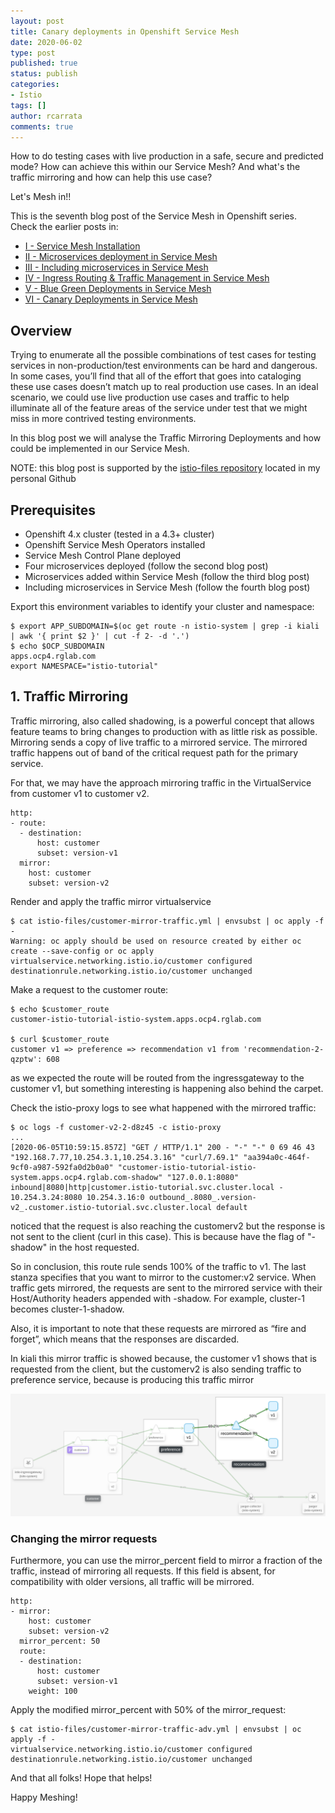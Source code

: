 ```yaml
---
layout: post
title: Canary deployments in Openshift Service Mesh
date: 2020-06-02
type: post
published: true
status: publish
categories:
- Istio
tags: []
author: rcarrata
comments: true
---
```


How to do testing cases with live production in a safe, secure and predicted mode? How can achieve
this within our Service Mesh? And what's the traffic mirroring and how can help this use case?

Let's Mesh in!!

This is the seventh blog post of the Service Mesh in Openshift series. Check the earlier posts in:

* [I - Service Mesh Installation](https://rcarrata.com/istio/service-mesh-installation/)
* [II - Microservices deployment in Service Mesh](https://rcarrata.com/istio/microservices-deployment-in-service-mesh/)
* [III - Including microservices in Service Mesh](https://rcarrata.com/istio/adding-microservices-within-mesh/)
* [IV - Ingress Routing & Traffic Management in Service Mesh](https://rcarrata.com/istio/ingress-routing-service-mesh/)
* [V - Blue Green Deployments in Service Mesh](https://rcarrata.com/istio/blue-green-in-service-mesh/)
* [VI - Canary Deployments in Service Mesh](https://rcarrata.com/istio/canary-in-service-mesh/)

## Overview

Trying to enumerate all the possible combinations of test cases for testing services in non-production/test environments can be hard and dangerous.
In some cases, you’ll find that all of the effort that goes into cataloging these use cases doesn’t match up to real production use cases.
In an ideal scenario, we could use live production use cases and traffic to help illuminate all of the feature areas of the service under test that we might miss in more contrived testing environments.

In this blog post we will analyse the Traffic Mirroring Deployments and how could be implemented in our Service Mesh.

NOTE: this blog post is supported by the [istio-files repository](https://github.com/rcarrata/istio-files) located in my personal Github

## Prerequisites

* Openshift 4.x cluster (tested in a 4.3+ cluster)
* Openshift Service Mesh Operators installed
* Service Mesh Control Plane deployed
* Four microservices deployed (follow the second blog post)
* Microservices added within Service Mesh (follow the third blog post)
* Including microservices in Service Mesh (follow the fourth blog post)

Export this environment variables to identify your cluster and namespace:

```
$ export APP_SUBDOMAIN=$(oc get route -n istio-system | grep -i kiali | awk '{ print $2 }' | cut -f 2- -d '.')
$ echo $OCP_SUBDOMAIN
apps.ocp4.rglab.com
export NAMESPACE="istio-tutorial"
```

## 1. Traffic Mirroring

Traffic mirroring, also called shadowing, is a powerful concept that allows feature teams to bring changes to production with as little risk as possible. Mirroring sends a copy of live traffic to a mirrored service. The mirrored traffic happens out of band of the critical request path for the primary service.

For that, we may have the approach mirroring traffic in the VirtualService from customer v1 to customer v2.

```
http:
- route:
  - destination:
      host: customer
      subset: version-v1
  mirror:
    host: customer
    subset: version-v2
```

Render and apply the traffic mirror virtualservice

```
$ cat istio-files/customer-mirror-traffic.yml | envsubst | oc apply -f -
Warning: oc apply should be used on resource created by either oc create --save-config or oc apply
virtualservice.networking.istio.io/customer configured
destinationrule.networking.istio.io/customer unchanged
```

Make a request to the customer route:

```
$ echo $customer_route
customer-istio-tutorial-istio-system.apps.ocp4.rglab.com

$ curl $customer_route
customer v1 => preference => recommendation v1 from 'recommendation-2-qzptw': 608
```

as we expected the route will be routed from the ingressgateway to the customer v1, but something interesting is happening also behind the carpet.

Check the istio-proxy logs to see what happened with the mirrored traffic:

```
$ oc logs -f customer-v2-2-d8z45 -c istio-proxy
...
[2020-06-05T10:59:15.857Z] "GET / HTTP/1.1" 200 - "-" "-" 0 69 46 43 "192.168.7.77,10.254.3.1,10.254.3.16" "curl/7.69.1" "aa394a0c-464f-9cf0-a987-592fa0d2b0a0" "customer-istio-tutorial-istio-system.apps.ocp4.rglab.com-shadow" "127.0.0.1:8080" inbound|8080|http|customer.istio-tutorial.svc.cluster.local - 10.254.3.24:8080 10.254.3.16:0 outbound_.8080_.version-v2_.customer.istio-tutorial.svc.cluster.local default
```

noticed that the request is also reaching the customerv2 but the response is not sent to the client (curl in this case). This is because have the flag of "-shadow" in the host requested.

So in conclusion, this route rule sends 100% of the traffic to v1. The last stanza specifies that you want to mirror
to the customer:v2 service. When traffic gets mirrored, the requests are sent to the mirrored service
with their Host/Authority headers appended with -shadow. For example, cluster-1 becomes
cluster-1-shadow.

Also, it is important to note that these requests are mirrored as “fire and forget”, which means that the responses are discarded.

In kiali this mirror traffic is showed because, the customer v1 shows that is requested from the
client, but the customerv2 is also sending traffic to preference service, because is producing this traffic mirror

[![](/images/istio7.png "Istio Traffic Mirroring")]({{site.url}}/images/istio7.png)

### Changing the mirror requests

Furthermore, you can use the mirror_percent field to mirror a fraction of the traffic, instead of mirroring all
requests. If this field is absent, for compatibility with older versions, all traffic will be mirrored.

```
http:
- mirror:
    host: customer
    subset: version-v2
  mirror_percent: 50
  route:
  - destination:
      host: customer
      subset: version-v1
    weight: 100
```

Apply the modified mirror_percent with 50% of the mirror_request:

```
$ cat istio-files/customer-mirror-traffic-adv.yml | envsubst | oc apply -f -
virtualservice.networking.istio.io/customer configured
destinationrule.networking.istio.io/customer unchanged
```

And that all folks! Hope that helps!

Happy Meshing!
